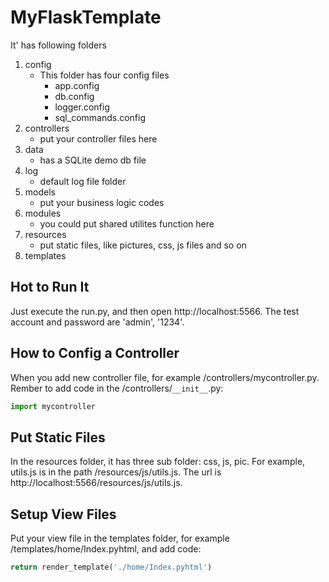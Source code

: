 # MyFlaskTemplate
 
It' has following folders
1. config
    - This folder has four config files
        - app.config
        - db.config
        - logger.config
        - sql_commands.config
2. controllers
    - put your controller files here
3. data
    - has a SQLite demo db file
4. log
    - default log file folder
5. models
    - put your business logic codes
6. modules
    - you could put shared utilites function here
7. resources
    - put static files, like pictures, css, js files and so on
8. templates

## Hot to Run It

Just execute the run.py, and then open http://localhost:5566. The test account and password are 'admin', '1234'.

## How to Config a Controller

When you add new controller file, for example /controllers/mycontroller.py. Rember to add code in the /controllers/`__init__`.py:
```python
import mycontroller
```

## Put Static Files

In the resources folder, it has three sub folder: css, js, pic. For example, utils.js is in the path /resources/js/utils.js. The url is http://localhost:5566/resources/js/utils.js.

## Setup View Files

Put your view file in the templates folder, for example /templates/home/Index.pyhtml, and add code:
```python
return render_template('./home/Index.pyhtml')
```